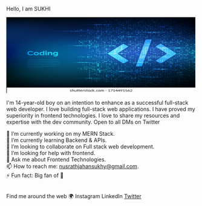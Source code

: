 Hello, I am SUKHI

<img src="programming-code-coding-hacker-background-260nw-1714491562.jpg" width="500px" height="200px"/>
  
I'm 14-year-old boy on an intention to enhance as a successful full-stack web developer. I love building full-stack web applications. I have proved my superiority in frontend technologies. I love to share my resources and expertise with the dev community. Open to all DMs on Twitter

🔭 I’m currently working on my MERN Stack.  <br/>
🌱 I’m currently learning Backend & APIs.<br/>
👯 I’m looking to collaborate on Full stack web development.<br/>
🤔 I’m looking for help with frontend.<br/>
💬 Ask me about Frontend Technologies.<br/>
📫 How to reach me: nusrathjahansukhy@gmail.com.<br/>
⚡ Fun fact: Big fan of 🌈<br/>

<br/>
Find me around the web 🌍
Instagram
LinkedIn
<a href="https://twitter.com/asharsukhi1">Twitter</a>
